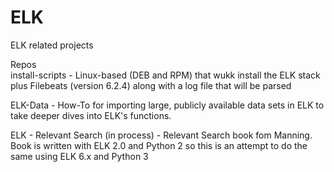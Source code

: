 # ELK
ELK related projects


Repos  
install-scripts - Linux-based (DEB and RPM) that wukk install the ELK stack plus Filebeats (version 6.2.4) along with a log file that will be parsed  

ELK-Data - How-To for importing large, publicly available data sets in ELK to take deeper dives into ELK's functions.  

ELK - Relevant Search (in process) - Relevant Search book fom Manning. Book is written with ELK 2.0 and Python 2 so this is an attempt to do the same using ELK 6.x and Python 3
